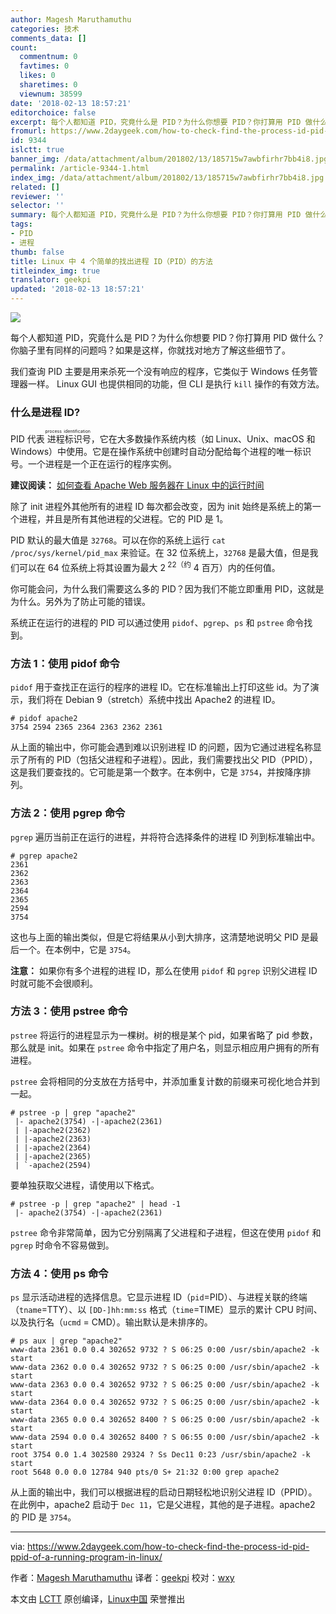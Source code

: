 ```yaml
---
author: Magesh Maruthamuthu
categories: 技术
comments_data: []
count:
  commentnum: 0
  favtimes: 0
  likes: 0
  sharetimes: 0
  viewnum: 38599
date: '2018-02-13 18:57:21'
editorchoice: false
excerpt: 每个人都知道 PID，究竟什么是 PID？为什么你想要 PID？你打算用 PID 做什么？你脑子里有同样的问题吗？如果是这样，你就找对地方了解这些细节了。
fromurl: https://www.2daygeek.com/how-to-check-find-the-process-id-pid-ppid-of-a-running-program-in-linux/
id: 9344
islctt: true
banner_img: /data/attachment/album/201802/13/185715w7awbfirhr7bb4i8.jpg
permalink: /article-9344-1.html
index_img: /data/attachment/album/201802/13/185715w7awbfirhr7bb4i8.jpg.thumb.jpg
related: []
reviewer: ''
selector: ''
summary: 每个人都知道 PID，究竟什么是 PID？为什么你想要 PID？你打算用 PID 做什么？你脑子里有同样的问题吗？如果是这样，你就找对地方了解这些细节了。
tags:
- PID
- 进程
thumb: false
title: Linux 中 4 个简单的找出进程 ID（PID）的方法
titleindex_img: true
translator: geekpi
updated: '2018-02-13 18:57:21'
---
```


![](/data/attachment/album/201802/13/185715w7awbfirhr7bb4i8.jpg)


每个人都知道 PID，究竟什么是 PID？为什么你想要 PID？你打算用 PID 做什么？你脑子里有同样的问题吗？如果是这样，你就找对地方了解这些细节了。


我们查询 PID 主要是用来杀死一个没有响应的程序，它类似于 Windows 任务管理器一样。 Linux GUI 也提供相同的功能，但 CLI 是执行 `kill` 操作的有效方法。


### 什么是进程 ID?


PID 代表<ruby> 进程标识号 <rt>  process identification </rt></ruby>，它在大多数操作系统内核（如 Linux、Unix、macOS 和 Windows）中使用。它是在操作系统中创建时自动分配给每个进程的唯一标识号。一个进程是一个正在运行的程序实例。


**建议阅读：** [如何查看 Apache Web 服务器在 Linux 中的运行时间](https://www.2daygeek.com/check-find-apache-httpd-web-server-uptime-linux/)


除了 init 进程外其他所有的进程 ID 每次都会改变，因为 init 始终是系统上的第一个进程，并且是所有其他进程的父进程。它的 PID 是 1。


PID 默认的最大值是 `32768`。可以在你的系统上运行 `cat /proc/sys/kernel/pid_max` 来验证。在 32 位系统上，`32768` 是最大值，但是我们可以在 64 位系统上将其设置为最大 2<sup> 22（约</sup> 4 百万）内的任何值。


你可能会问，为什么我们需要这么多的 PID？因为我们不能立即重用 PID，这就是为什么。另外为了防止可能的错误。


系统正在运行的进程的 PID 可以通过使用 `pidof`、`pgrep`、`ps` 和 `pstree` 命令找到。


### 方法 1：使用 pidof 命令


`pidof` 用于查找正在运行的程序的进程 ID。它在标准输出上打印这些 id。为了演示，我们将在 Debian 9（stretch）系统中找出 Apache2 的进程 ID。



```
# pidof apache2
3754 2594 2365 2364 2363 2362 2361

```

从上面的输出中，你可能会遇到难以识别进程 ID 的问题，因为它通过进程名称显示了所有的 PID（包括父进程和子进程）。因此，我们需要找出父 PID（PPID），这是我们要查找的。它可能是第一个数字。在本例中，它是 `3754`，并按降序排列。


### 方法 2：使用 pgrep 命令


`pgrep` 遍历当前正在运行的进程，并将符合选择条件的进程 ID 列到标准输出中。



```
# pgrep apache2
2361
2362
2363
2364
2365
2594
3754

```

这也与上面的输出类似，但是它将结果从小到大排序，这清楚地说明父 PID 是最后一个。在本例中，它是 `3754`。


**注意：** 如果你有多个进程的进程 ID，那么在使用 `pidof` 和 `pgrep` 识别父进程 ID 时就可能不会很顺利。


### 方法 3：使用 pstree 命令


`pstree` 将运行的进程显示为一棵树。树的根是某个 pid，如果省略了 pid 参数，那么就是 init。如果在 `pstree` 命令中指定了用户名，则显示相应用户拥有的所有进程。


`pstree` 会将相同的分支放在方括号中，并添加重复计数的前缀来可视化地合并到一起。



```
# pstree -p | grep "apache2"
 |- apache2(3754) -|-apache2(2361)
 | |-apache2(2362)
 | |-apache2(2363)
 | |-apache2(2364)
 | |-apache2(2365)
 | `-apache2(2594)

```

要单独获取父进程，请使用以下格式。



```
# pstree -p | grep "apache2" | head -1
 |- apache2(3754) -|-apache2(2361)

```

`pstree` 命令非常简单，因为它分别隔离了父进程和子进程，但这在使用 `pidof` 和 `pgrep` 时命令不容易做到。


### 方法 4：使用 ps 命令


`ps` 显示活动进程的选择信息。它显示进程 ID（`pid`=PID）、与进程关联的终端（`tname`=TTY）、以 `[DD-]hh:mm:ss` 格式（`time`=TIME）显示的累计 CPU 时间、以及执行名（`ucmd` = CMD）。输出默认是未排序的。



```
# ps aux | grep "apache2"
www-data 2361 0.0 0.4 302652 9732 ? S 06:25 0:00 /usr/sbin/apache2 -k start
www-data 2362 0.0 0.4 302652 9732 ? S 06:25 0:00 /usr/sbin/apache2 -k start
www-data 2363 0.0 0.4 302652 9732 ? S 06:25 0:00 /usr/sbin/apache2 -k start
www-data 2364 0.0 0.4 302652 9732 ? S 06:25 0:00 /usr/sbin/apache2 -k start
www-data 2365 0.0 0.4 302652 8400 ? S 06:25 0:00 /usr/sbin/apache2 -k start
www-data 2594 0.0 0.4 302652 8400 ? S 06:55 0:00 /usr/sbin/apache2 -k start
root 3754 0.0 1.4 302580 29324 ? Ss Dec11 0:23 /usr/sbin/apache2 -k start
root 5648 0.0 0.0 12784 940 pts/0 S+ 21:32 0:00 grep apache2

```

从上面的输出中，我们可以根据进程的启动日期轻松地识别父进程 ID（PPID）。在此例中，apache2 启动于 `Dec 11`，它是父进程，其他的是子进程。apache2 的 PID 是 `3754`。




---


via: <https://www.2daygeek.com/how-to-check-find-the-process-id-pid-ppid-of-a-running-program-in-linux/>


作者：[Magesh Maruthamuthu](https://www.2daygeek.com/author/magesh/) 译者：[geekpi](https://github.com/geekpi) 校对：[wxy](https://github.com/wxy)


本文由 [LCTT](https://github.com/LCTT/TranslateProject) 原创编译，[Linux中国](https://linux.cn/) 荣誉推出